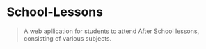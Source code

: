 # School-Lessons
> A web apllication for students to attend After School lessons, consisting of various subjects.
